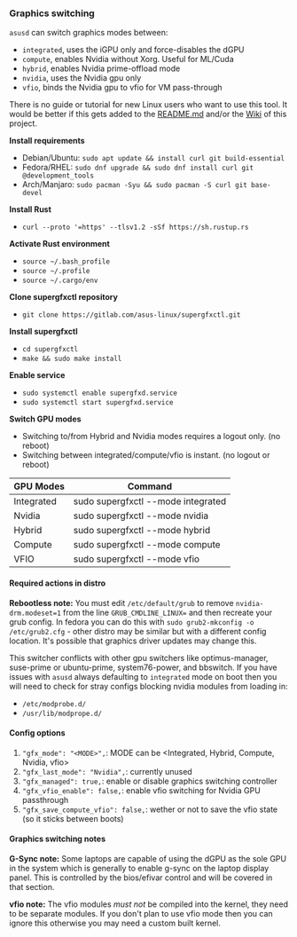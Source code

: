 ### Graphics switching

`asusd` can switch graphics modes between:
- `integrated`, uses the iGPU only and force-disables the dGPU
- `compute`, enables Nvidia without Xorg. Useful for ML/Cuda
- `hybrid`, enables Nvidia prime-offload mode
- `nvidia`, uses the Nvidia gpu only
- `vfio`, binds the Nvidia gpu to vfio for VM pass-through

There is no guide or tutorial for new Linux users who want to use this tool. It would be better if this gets added to the [README.md](https://gitlab.com/asus-linux/supergfxctl/-/blob/main/README.md) and/or the [Wiki](https://gitlab.com/asus-linux/supergfxctl/-/wikis/home) of this project.

**Install requirements**

* Debian/Ubuntu: `sudo apt update && install curl git build-essential`
* Fedora/RHEL: `sudo dnf upgrade && sudo dnf install curl git @development_tools`
* Arch/Manjaro: `sudo pacman -Syu && sudo pacman -S curl git base-devel`

**Install Rust**

* `curl --proto '=https' --tlsv1.2 -sSf https://sh.rustup.rs`

**Activate Rust environment**

* `source ~/.bash_profile`
* `source ~/.profile`
* `source ~/.cargo/env`

**Clone supergfxctl repository**

* `git clone https://gitlab.com/asus-linux/supergfxctl.git`

**Install supergfxctl**

* `cd supergfxctl`
* `make && sudo make install`

**Enable service**

* `sudo systemctl enable supergfxd.service`
* `sudo systemctl start supergfxd.service`

**Switch GPU modes**

* Switching to/from Hybrid and Nvidia modes requires a logout only. (no reboot)
* Switching between integrated/compute/vfio is instant. (no logout or reboot)

| GPU Modes  | Command                            |
|------------|------------------------------------|
| Integrated | sudo supergfxctl --mode integrated |
| Nvidia     | sudo supergfxctl --mode nvidia     |
| Hybrid     | sudo supergfxctl --mode hybrid     |
| Compute    | sudo supergfxctl --mode compute    |
| VFIO       | sudo supergfxctl --mode vfio       |

#### Required actions in distro

**Rebootless note:** You must edit `/etc/default/grub` to remove `nvidia-drm.modeset=1`
from the line `GRUB_CMDLINE_LINUX=` and then recreate your grub config. In fedora
you can do this with `sudo grub2-mkconfig -o /etc/grub2.cfg` - other distro may be
similar but with a different config location. It's possible that graphics driver updates
may change this.

This switcher conflicts with other gpu switchers like optimus-manager, suse-prime
or ubuntu-prime, system76-power, and bbswitch. If you have issues with `asusd`
always defaulting to `integrated` mode on boot then you will need to check for
stray configs blocking nvidia modules from loading in:
- `/etc/modprobe.d/`
- `/usr/lib/modprope.d/`

#### Config options

1. `"gfx_mode": "<MODE>",`: MODE can be <Integrated, Hybrid, Compute, Nvidia, vfio>
2. `"gfx_last_mode": "Nvidia",`: currently unused
3. `"gfx_managed": true,`: enable or disable graphics switching controller
4. `"gfx_vfio_enable": false,`: enable vfio switching for Nvidia GPU passthrough
5. `"gfx_save_compute_vfio": false,`: wether or not to save the vfio state (so it sticks between boots)

#### Graphics switching notes

**G-Sync note:** Some laptops are capable of using the dGPU as the sole GPU in the system which is generally to enable g-sync on the laptop display panel. This is controlled by the bios/efivar control and will be covered in that section.

**vfio note:** The vfio modules *must not* be compiled into the kernel, they need
to be separate modules. If you don't plan to use vfio mode then you can ignore this
otherwise you may need a custom built kernel.
